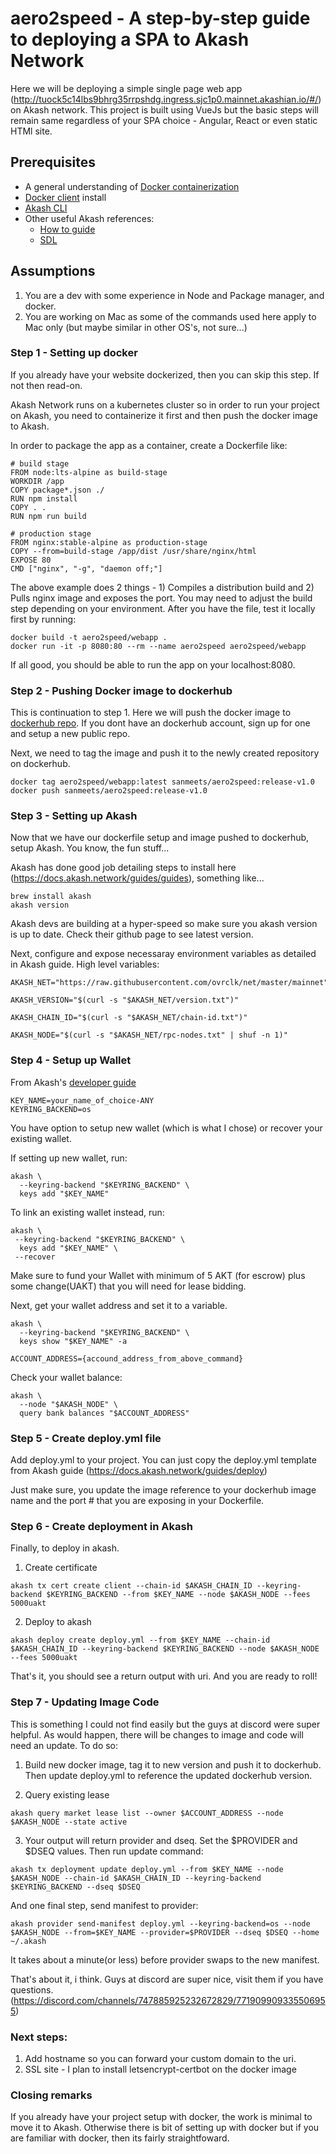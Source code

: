 # aero2speed - A step-by-step guide to deploying a SPA to Akash Network

Here we will be deploying a simple single page web app (http://tuock5c14lbs9bhrg35rrpshdg.ingress.sjc1p0.mainnet.akashian.io/#/) on Akash network. This project is built using VueJs but the basic steps will remain same regardless of your SPA choice - Angular, React or even static HTMl site.

## Prerequisites

* A general understanding of [Docker containerization](https://www.docker.com/)
* [Docker client](https://docs.docker.com/get-docker/) install
* [Akash CLI](https://github.com/ovrclk/docs/blob/master/cli/akash.md)
* Other useful Akash references:
  * [How to guide](https://docs.akash.network/)
  * [SDL](https://github.com/ovrclk/docs/blob/master/documentation/sdl.md)

## Assumptions
1) You are a dev with some experience in Node and Package manager, and docker.
2) You are working on Mac as some of the commands used here apply to Mac only (but maybe similar in other OS's, not sure...)

### Step 1 - Setting up docker

If you already have your website dockerized, then you can skip this step. If not then read-on.

Akash Network runs on a kubernetes cluster so in order to run your project on Akash, you need to containerize it first and then push the docker image to Akash.

In order to package the app as a container, create a Dockerfile like:

```
# build stage
FROM node:lts-alpine as build-stage
WORKDIR /app
COPY package*.json ./
RUN npm install
COPY . .
RUN npm run build

# production stage
FROM nginx:stable-alpine as production-stage
COPY --from=build-stage /app/dist /usr/share/nginx/html
EXPOSE 80
CMD ["nginx", "-g", "daemon off;"]
```
The above example does 2 things - 1) Compiles a distribution build and 2) Pulls nginx image and exposes the port. You may need to adjust the build step depending on your environment. After you have the file, test it locally first by running:

```
docker build -t aero2speed/webapp .
docker run -it -p 8080:80 --rm --name aero2speed aero2speed/webapp
```

If all good, you should be able to run the app on your localhost:8080.

### Step 2 - Pushing Docker image to dockerhub

This is continuation to step 1. Here we will push the docker image to [dockerhub repo](https://hub.docker.com/). If you dont have an dockerhub account, sign up for one and setup a new public repo.

Next, we need to tag the image and push it to the newly created repository on dockerhub. 

```
docker tag aero2speed/webapp:latest sanmeets/aero2speed:release-v1.0
docker push sanmeets/aero2speed:release-v1.0
```

### Step 3 - Setting up Akash

Now that we have our dockerfile setup and image pushed to dockerhub, setup Akash. You know, the fun stuff...

Akash has done good job detailing steps to install here (https://docs.akash.network/guides/guides), something like...

```
brew install akash
akash version
```

Akash devs are building at a hyper-speed so make sure you akash version is up to date. Check their github page to see latest version.

Next, configure and expose necessaray environment variables as detailed in Akash guide. High level variables:

```
AKASH_NET="https://raw.githubusercontent.com/ovrclk/net/master/mainnet"

AKASH_VERSION="$(curl -s "$AKASH_NET/version.txt")"

AKASH_CHAIN_ID="$(curl -s "$AKASH_NET/chain-id.txt")"

AKASH_NODE="$(curl -s "$AKASH_NET/rpc-nodes.txt" | shuf -n 1)"

```

### Step 4 - Setup up Wallet

From Akash's [developer guide](https://docs.akash.network/guides/wallet)

```
KEY_NAME=your_name_of_choice-ANY
KEYRING_BACKEND=os
```
You have option to setup new wallet (which is what I chose) or recover your existing wallet.

If setting up new wallet, run:
```
akash \
  --keyring-backend "$KEYRING_BACKEND" \
  keys add "$KEY_NAME"
 ```
 
To link an existing wallet instead, run:

 ```
 akash \
  --keyring-backend "$KEYRING_BACKEND" \
   keys add "$KEY_NAME" \
  --recover
 ```

Make sure to fund your Wallet with minimum of 5 AKT (for escrow) plus some change(UAKT) that you will need for lease bidding. 

Next, get your wallet address and set it to a variable.

```
akash \
  --keyring-backend "$KEYRING_BACKEND" \
  keys show "$KEY_NAME" -a

ACCOUNT_ADDRESS={accound_address_from_above_command}
```

Check your wallet balance:
```
akash \
  --node "$AKASH_NODE" \
  query bank balances "$ACCOUNT_ADDRESS"
 ```

### Step 5 - Create deploy.yml file

Add deploy.yml to your project. You can just copy the deploy.yml template from Akash guide (https://docs.akash.network/guides/deploy)

Just make sure, you update the image reference to your dockerhub image name and the port # that you are exposing in your Dockerfile.

### Step 6 - Create deployment in Akash

Finally, to deploy in akash. 

1) Create certificate
```
akash tx cert create client --chain-id $AKASH_CHAIN_ID --keyring-backend $KEYRING_BACKEND --from $KEY_NAME --node $AKASH_NODE --fees 5000uakt
```
2) Deploy to akash
```
akash deploy create deploy.yml --from $KEY_NAME --chain-id $AKASH_CHAIN_ID --keyring-backend $KEYRING_BACKEND --node $AKASH_NODE --fees 5000uakt
```

That's it, you should see a return output with uri. And you are ready to roll!

### Step 7 - Updating Image Code

This is something I could not find easily but the guys at discord were super helpful. As would happen, there will be changes to image and code will need an update. To do so:

1) Build new docker image, tag it to new version and push it to dockerhub. Then update deploy.yml to reference the updated dockerhub version.

2) Query existing lease
``` 
akash query market lease list --owner $ACCOUNT_ADDRESS --node $AKASH_NODE --state active
```
3) Your output will return provider and dseq. Set the $PROVIDER and $DSEQ values. Then run update command:

```
akash tx deployment update deploy.yml --from $KEY_NAME --node $AKASH_NODE --chain-id $AKASH_CHAIN_ID --keyring-backend $KEYRING_BACKEND --dseq $DSEQ
```

And one final step, send manifest to provider:
```
akash provider send-manifest deploy.yml --keyring-backend=os --node $AKASH_NODE --from=$KEY_NAME --provider=$PROVIDER --dseq $DSEQ --home ~/.akash
```

It takes about a minute(or less) before provider swaps to the new manifest.

That's about it, i think. Guys at discord are super nice, visit them if you have questions. (https://discord.com/channels/747885925232672829/771909909335506955)

### Next steps:

1) Add hostname so you can forward your custom domain to the uri.
2) SSL site - I plan to install letsencrypt-certbot on the docker image

### Closing remarks

If you already have your project setup with docker, the work is minimal to move it to Akash. Otherwise there is bit of setting up with docker but if you are familiar with docker, then its fairly straightfoward.


